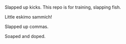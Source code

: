 Slapped up kicks. This repo is for training, slapping fish.

Little eskimo sammich!

Slapped up commas.

Soaped and doped.
